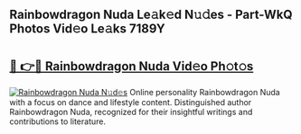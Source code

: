 ## Rainbowdragon Nuda Le𝚊k𝚎d N𝚞𝚍es - Part-WkQ Photos Vid𝚎o Le𝚊ks 7189Y

# <h2><a href="http://fbdr2hj.evod.top/?m=Rainbowdragon+Nuda">🔗 👉🔴 Rainbowdragon Nuda Vid𝚎o Ph𝚘t𝚘s</a></h2>

[![Rainbowdragon Nuda N𝚞d𝚎s](https://i.imgur.com/8V9OHl7.gif)](http://fbdr2hj.evod.top/?m=Rainbowdragon+Nuda)
Online personality Rainbowdragon Nuda with a focus on dance and lifestyle content. Distinguished author Rainbowdragon Nuda, recognized for their insightful writings and contributions to literature. 

